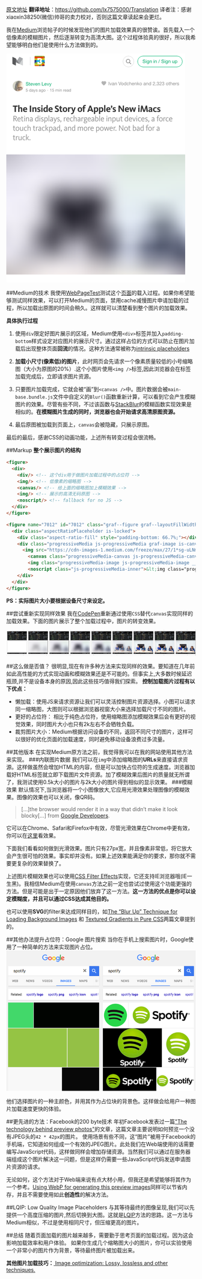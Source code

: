 [原文地址](https://jmperezperez.com/medium-image-progressive-loading-placeholder/)
**翻译地址**：https://github.com/lx7575000/Translation
译者注：感谢xiaoxin38250(微信)帅哥的卖力校对，否则这篇文章读起来会更烂。

我在[Medium]()浏览帖子的时候发现他们的图片加载效果真的很赞诶。首先载入一个低像素的模糊图片，然后逐渐转变为高清大图。这个过程体验真的很好，所以我希望能够明白他们是使用什么方法做到的。

![medium-placeholder.png](resources/C4B1AEAA770FB1F8F8DBBB944CA02342.png)

##Medium的技术
我使用[WebPageTest]()测试这个[页面](https://medium.com/backchannel/exclusive-why-apple-is-still-sweating-the-details-on-imac-531a95e50c91)的载入过程。如果你希望能够测试同样效果，可以打开Medium的页面，禁用cache减慢图片申请加载的过程，所以加载出原图的时间会稍久。这样就可以清楚看到整个图片的加载效果。

**具体执行过程**

1. 使用`div`限定好图片展示的区域，Medium使用`<div>`标签并加入`padding-bottom`样式设定对应图片的展示尺寸。通过这样占位的方式可以防止在图片加载后出现整体页面**回流**的情况。这种方法通常被称为[intrinsic placeholders](http://daverupert.com/2015/12/intrinsic-placeholders-with-picture/)

2. **加载小尺寸(像素低)的图片**，此时网页会先请求一个像素质量较低的小号缩略图（大小为原图的20%）.这个小图片使用`<img />`标签,因此浏览器会在标签加载完成后，立即请求图片资源。

3. 只要图片加载完成，它就会被“画”到`<canvas />`中。图片数据会被`main-base.bundle.js`文件中自定义的`Blur()`函数重新计算，可以看到它会产生模糊图片的效果。尽管有些不同，不过该函数与[StackBlur]()的模糊函数实现效果是相似的。**在模糊图片生成的同时，浏览器也会开始请求高清原图资源。**

4. 最后原图被加载到页面上，`canvas`会被隐藏，只展示原图。

最后的最后，感谢CSS的动画功能，上述所有转变过程会很流畅。

##Markup
**整个展示图片的结构**
```HTML
<figure>
  <div>
    <div/> <!-- 这个div用于做图片加载过程中的占位符 -->
    <img/> <!-- 低像素的缩略图 -->
    <canvas/> <!-- 给上面的缩略图加上模糊效果 -->
    <img/> <!-- 展示的高清无码原图 -->
    <noscript/> <!-- fallback for no JS -->
  </div>
</figure>
```

```HTML
<figure name="7012" id="7012" class="graf--figure graf--layoutFillWidth graf-after--h4">
  <div class="aspectRatioPlaceholder is-locked">
    <div class="aspect-ratio-fill" style="padding-bottom: 66.7%;"></div>
    <div class="progressiveMedia js-progressiveMedia graf-image is-canvasLoaded is-imageLoaded" data-image-id="1*sg-uLNm73whmdOgKlrQdZA.jpeg" data-width="2000" data-height="1333" data-scroll="native">
      <img src="https://cdn-images-1.medium.com/freeze/max/27/1*sg-uLNm73whmdOgKlrQdZA.jpeg?q=20" crossorigin="anonymous" class="progressiveMedia-thumbnail js-progressiveMedia-thumbnail">
        <canvas class="progressiveMedia-canvas js-progressiveMedia-canvas" width="75" height="47"></canvas>
        <img class="progressiveMedia-image js-progressiveMedia-image __web-inspector-hide-shortcut__" data-src="https://cdn-images-1.medium.com/max/1800/1*sg-uLNm73whmdOgKlrQdZA.jpeg" src="https://cdn-images-1.medium.com/max/1800/1*sg-uLNm73whmdOgKlrQdZA.jpeg">
        <noscript class="js-progressiveMedia-inner">&lt;img class="progressiveMedia-noscript js-progressiveMedia-inner" src="https://cdn-images-1.medium.com/max/1800/1*sg-uLNm73whmdOgKlrQdZA.jpeg"&gt;</noscript>
    </div>
  </div>
</figure>
```
**PS：实际图片大小要根据设备尺寸来设定。**

##尝试重新实现同样效果
我在[CodePen](http://codepen.io/jmperez/pen/yYjPER)重新通过使用`CSS`替代`canvas`实现同样的加载效果。下面的图片展示了整个加载过程中，图片的转变效果。

![medium-codepen.png](resources/696FCA181E755D5A905F1F83DAFD5DAD.png)

##这么做是否值？
很明显,现在有许多种方法来实现同样的效果。要知道在几年前如此高性能的方式实现动画和模糊效果还是不可能的。但事实上,大多数时候延迟瓶颈,并不是设备本身的原因,因此这些技巧值得我们探索。
**控制加载图片过程有以下优点：**
* 懒加载：使用JS来请求资源让我们可以灵活控制图片资源选择。小图可以请求同一缩略图，大图则可以根据浏览器视窗大小来选择加载尺寸不同的图片。
* 更好的占位符： 相比于纯色占位符，使用缩略图添加模糊效果后会有更好的视觉效果，同时图片大小也只有2k左右不会牺牲负载。
* 裁剪图片大小：Medium根据访问设备的不同，返回不同尺寸的图片，这样可以很好的优化页面的加载速度，同时避免移动设备浪费过多流量。

##其他版本
在实现Medium原方法之前，我觉得我可以在我的网站使用其他方法来实现。
###内联图片数据
我们可以在`img`中添加缩略图的**URLs**来直接请求资源。这样做虽然会增加HTML的内容，但是可以加快占位符的生成速度。浏览器加载好HTML标签就立即下载图片文件资源。加了模糊效果后图片的质量就无所谓了，我测试使用0.5k大小的图片与2k大小的图片得到相似的显示效果。
###模糊效果
默认情况下,当浏览器将一个小图像放大,它应用光滑效果处理图像的模糊效果。图像的效果也可以关闭，像QR码。
>[…]the browser would render it in a way that didn’t make it look blocky[…] from [Google Developers](https://developers.google.com/web/updates/2015/01/pixelated).

它可以在Chrome、Safari和Firefox中有效，尽管光滑效果在Chrome中更有效，你可以在[这里](http://codepen.io/jmperez/full/Xmzobe/)看效果。

下面我们看看如何做到光滑效果。图片只有27px宽，并且像素非常低，将它放大会产生很可怕的效果。事实却并没有。如果上述效果能满足你的要求，那你就不需要更复杂的效果替换了。

上述图片模糊效果也可以使用[CSS Filter Effects](http://codepen.io/aniketpant/pen/DsEve)实现，它还支持IE浏览器哦(IE一生黑)。我相信Medium在使用`canvas`方法之前一定也尝试过使用这个功能更强的方法。但是可能是出于一定原因他们放弃了这一方法。**这一方法的优点是你可以设定模糊度，并且可以通过CSS达成其他目的。**

也可以使用**SVG**的filter来达成同样目的，如[The “Blur Up” Technique for Loading Background Images](https://css-tricks.com/the-blur-up-technique-for-loading-background-images/) 和 [Textured Gradients in Pure CSS](http://rentafounder.com/textured-gradients-in-pure-css/)两篇文章提到的。

##其他办法提升占位符：Google 图片搜索
当你在手机上搜索图片时，Google使用了一种简单的方法来实现图片占位。
![google-images-placeholder.png](resources/A83270C0F3F66F140BF8BEE934283EE1.png)

他们选择图片的一种主颜色，并用其作为占位块的背景色。这样做会给用户一种图片加载速度更快的体验。

##更先进的方法：Facebook的200 byte技术
年初Facebook发表过一篇["The technology behind preview photos"](https://code.facebook.com/posts/991252547593574/the-technology-behind-preview-photos/)的文章，这篇文章主要说明如何预览一个没有JPEG头的`42 * 42px`的图片。
使用场景有些不同，这“图片”被用于Facebook的手机端，它知道如何组成一个有效的JPEG图片。此处我们在Web端使用的话需要编写JavaScript代码，这样做同样会增加存储资源。当然我们可以通过在服务器端组成这个图片解决这一问题，但是这样仍需要一些JavaScript代码发送申请图片资源的请求。

无论如何，这个方法对于Web端来说有点大材小用，但我还是希望能够将其作为一个参考。[Using WebP for generating this preview images](https://jmperezperez.com/webp-placeholder-images/)同样可以节省内存，并且不需要使用如此**创造性**的解决方法。

##LQIP: Low Quality Image Placeholders
与其等待最终的图像呈现,我们可以先提供一个高度压缩的图片,然后切换到大图。这就是[LQIP](http://www.guypo.com/introducing-lqip-low-quality-image-placeholders/)方法的思路。这一方法与Medium相似，不过是使用相同尺寸，但压缩更高的图片。

##总结
随着页面加载的图片越来越多，需要勤于思考页面的加载过程。因为这会影响加载效率和用户体验。
如果你生成几个缩略图大小的图片，你可以实验使用一个非常小的图片作为背景，等待最终图片被加载出来。

**其他图片加载技巧：**[ Image optimization: Lossy, lossless and other techniques.
](https://jmperezperez.com/image-optimization-lossy-lossless-techniques)

